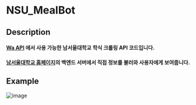 # NSU_MealBot

## Description
#### [Wa API](https://github.com/yymin1022/Wa_API) 에서 사용 가능한 남서울대학교 학식 크롤링 API 코드입니다.
#### [남서울대학교 홈페이지](https://nsu.ac.kr/?m1=page%25&menu_id=483%25)의 백엔드 서버에서 직접 정보를 불러와 사용자에게 보여줍니다.

## Example
![image](https://github.com/kimch0612/lezhin_comics_crawler/assets/10193967/4ead4b7f-fa47-4b1c-a32b-67d47a99ce7a)
